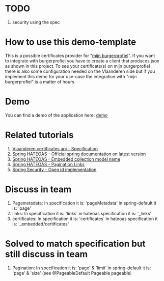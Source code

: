 # TODO
1. security using the spec

# How to use this demo-template
This is a possible certificates provider for "[mijn burgerprofiel](https://www.vlaanderen.be/uw-overheid/mijn-burgerprofiel)". 
If you want to integrate with burgerprofiel you have to create a client that produces json as shown in this project. 
To see your certificate(s) on mijn burgerprofiel there is also some configuration needed on the Vlaanderen side but 
if you implement this demo for your use-case the integration with "mijn burgerprofiel" is a matter of hours.

# Demo
You can find a demo of the application here: [demo](http://burgerloketattestdemogroenestroomcer-env.eba-cm8dp3tp.eu-west-1.elasticbeanstalk.com/v1/certificates/83020711970)

# Related tutorials

1. [Vlaanderen certificates api - Specification](https://documentatie.burgerprofiel.vlaanderen.be/attesten/index.html#section/Certificates-API)
2. [Spring HATEOAS - Official spring documentation on latest version](https://docs.spring.io/spring-hateoas/docs/current/reference/html/)
3. [Spring HATEOAS - Embedded collection model name](https://howtodoinjava.com/spring5/hateoas/embedded-collection-name/)
4. [Spring HATEOAS - Pagination Links](https://howtodoinjava.com/spring5/hateoas/pagination-links/)
4. [Spring Security - Open id implementation](https://docs.spring.io/spring-security/site/docs/current/reference/html5/#oauth2resourceserver-jwt-jwkseturi)

# Discuss in team

1. Pagemetadata: In specification it is: 'pageMetadata' in spring-default it is: 'page'
2. links: In specification it is: 'links' in hateoas specification it is: '_links'
3. certificates: In specification it is: 'certificates' in hateoas specification it is: '_embedded/certificates'

# Solved to match specification but still discuss in team

1. Pagination: In specification it is: 'page' & 'limit' in spring-default it is: 'page' & 'size' (see @PageableDefault Pageable pageable)
